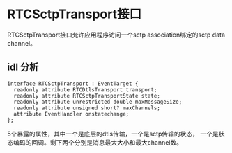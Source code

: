 # RTCSctpTransport接口

RTCSctpTransport接口允许应用程序访问一个sctp association绑定的sctp data channel。

## idl 分析

    interface RTCSctpTransport : EventTarget {
      readonly attribute RTCDtlsTransport transport;
      readonly attribute RTCSctpTransportState state;
      readonly attribute unrestricted double maxMessageSize;
      readonly attribute unsigned short? maxChannels;
      attribute EventHandler onstatechange;
    };

5个暴露的属性，其中一个是底层的dtls传输，一个是sctp传输的状态，
一个是状态编码的回调。剩下两个分别是消息最大大小和最大channel数。
